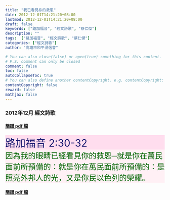 ```yaml
---
title: "我已看見祢的救恩"
date: 2012-12-01T14:21:20+08:00
lastmod: 2012-12-01T14:21:20+08:00
draft: false
keywords: ["路加福音", "經文詩歌", "蔡仁傑"]
description: ""
tags:  ["路加福音", "經文詩歌", "蔡仁傑"]
categories: ["經文詩歌"]
author: "高雄市和平浸信會"

# You can also close(false) or open(true) something for this content.
# P.S. comment can only be closed
comment: false
toc: false
autoCollapseToc: true
# You can also define another contentCopyright. e.g. contentCopyright: "This is another copyright."
contentCopyright: false
reward: false
mathjax: false
---
```


### 2012年12月 經文詩歌

#### [簡譜 pdf 檔](/pdf-h/h201212.pdf "我已看見祢的救恩")

<div style="background-color:#FFDDEE"><font size="6", color="#191970">
路加福音 2:30-32
</font>
</div>

<div style="background-color:#FFF0F5"><font size="5", color="#006400">
因為我的眼睛已經看見你的救恩─就是你在萬民面前所預備的：就是你在萬民面前所預備的：是照亮外邦人的光，又是你民以色列的榮耀。
</font>
</div>

#### [簡譜 pdf 檔](/pdf-h/h201212.pdf "我已看見祢的救恩")